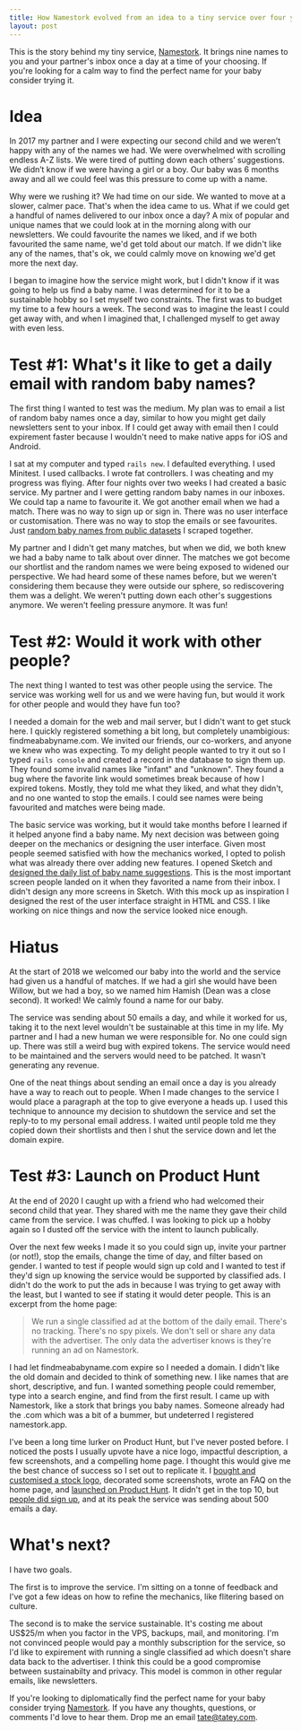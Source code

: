 ```yaml
---
title: How Namestork evolved from an idea to a tiny service over four years
layout: post
---
```


This is the story behind my tiny service, [Namestork](https://namestork.app). It brings nine names to you and your partner's inbox once a day at a time of your choosing. If you're looking for a calm way to find the perfect name for your baby consider trying it.

# Idea

In 2017 my partner and I were expecting our second child and we weren’t happy with any of the names we had. We were overwhelmed with scrolling endless A-Z lists. We were tired of putting down each others’ suggestions. We didn’t know if we were having a girl or a boy. Our baby was 6 months away and all we could feel was this pressure to come up with a name.

Why were we rushing it? We had time on our side. We wanted to move at a slower, calmer pace. That's when the idea came to us. What if we could get a handful of names delivered to our inbox once a day? A mix of popular and unique names that we could look at in the morning along with our newsletters. We could favourite the names we liked, and if we both favourited the same name, we'd get told about our match. If we didn't like any of the names, that's ok, we could calmly move on knowing we'd get more the next day.

I began to imagine how the service might work, but I didn't know if it was going to help us find a baby name. I was determined for it to be a sustainable hobby so I set myself two constraints. The first was to budget my time to a few hours a week. The second was to imagine the least I could get away with, and when I imagined that, I challenged myself to get away with even less.

# Test #1: What's it like to get a daily email with random baby names?

The first thing I wanted to test was the medium. My plan was to email a list of random baby names once a day, similar to how you might get daily newsletters sent to your inbox. If I could get away with email then I could expirement faster because I wouldn't need to make native apps for iOS and Android.

I sat at my computer and typed `rails new`. I defaulted everything. I used Minitest. I used callbacks. I wrote fat controllers. I was cheating and my progress was flying. After four nights over two weeks I had created a basic service. My partner and I were getting random baby names in our inboxes. We could tap a name to favourite it. We got another email when we had a match. There was no way to sign up or sign in. There was no user interface or customisation. There was no way to stop the emails or see favourites. Just [random baby names from public datasets](https://github.com/tatey/list_of_baby_names) I scraped together. 

My partner and I didn't get many matches, but when we did, we both knew we had a baby name to talk about over dinner. The matches we got become our shortlist and the random names we were being exposed to widened our perspective. We had heard some of these names before, but we weren't considering them because they were outside our sphere, so rediscovering them was a delight. We weren't putting down each other's suggestions anymore. We weren't feeling pressure anymore. It was fun!

# Test #2: Would it work with other people?

The next thing I wanted to test was other people using the service. The service was working well for us and we were having fun, but would it work for other people and would they have fun too?

I needed a domain for the web and mail server, but I didn't want to get stuck here. I quickly registered something a bit long, but completely unambigious: findmeababyname.com. We invited our friends, our co-workers, and anyone we knew who was expecting. To my delight people wanted to try it out so I typed `rails console` and created a record in the database to sign them up. They found some invalid names like "infant" and "unknown". They found a bug where the favorite link would sometimes break because of how I expired tokens. Mostly, they told me what they liked, and what they didn't, and no one wanted to stop the emails. I could see names were being favourited and matches were being made.

The basic service was working, but it would take months before I learned if it helped anyone find a baby name. My next decision was between going deeper on the mechanics or designing the user interface. Given most people seemed satisfied with how the mechanics worked, I opted to polish what was already there over adding new features. I opened Sketch and [designed the daily list of baby name suggestions](https://dribbble.com/shots/4017603-List-of-baby-name-suggestions-by-Namestork). This is the most important screen people landed on it when they favorited a name from their inbox. I didn't design any more screens in Sketch. With this mock up as inspiration I designed the rest of the user interface straight in HTML and CSS. I like working on nice things and now the service looked nice enough.

# Hiatus

At the start of 2018 we welcomed our baby into the world and the service had given us a handful of matches. If we had a girl she would have been Willow, but we had a boy, so we named him Hamish (Dean was a close second). It worked! We calmly found a name for our baby.

The service was sending about 50 emails a day, and while it worked for us, taking it to the next level wouldn't be sustainable at this time in my life. My partner and I had a new human we were responsible for. No one could sign up. There was still a weird bug with expired tokens. The service would need to be maintained and the servers would need to be patched. It wasn't generating any revenue.

One of the neat things about sending an email once a day is you already have a way to reach out to people. When I made changes to the service I would place a paragraph at the top to give everyone a heads up. I used this technique to announce my decision to shutdown the service and set the reply-to to my personal email address. I waited until people told me they copied down their shortlists and then I shut the service down and let the domain expire.

# Test #3: Launch on Product Hunt

At the end of 2020 I caught up with a friend who had welcomed their second child that year. They shared with me the name they gave their child came from the service. I was chuffed. I was looking to pick up a hobby again so I dusted off the service with the intent to launch publically.

Over the next few weeks I made it so you could sign up, invite your partner (or not!), stop the emails, change the time of day, and filter based on gender. I wanted to test if people would sign up cold and I wanted to test if they'd sign up knowing the service would be supported by classified ads. I didn't do the work to put the ads in because I was trying to get away with the least, but I wanted to see if stating it would deter people. This is an excerpt from the home page:

> We run a single classified ad at the bottom of the daily email. There's no tracking. There's no spy pixels. We don't sell or share any data with the advertiser. The only data the advertiser knows is they're running an ad on Namestork.

I had let findmeababyname.com expire so I needed a domain. I didn't like the old domain and decided to think of something new. I like names that are short, descriptive, and fun. I wanted something people could remember, type into a search engine, and find from the first result. I came up with Namestork, like a stork that brings you baby names. Someone already had the .com which was a bit of a bummer, but undeterred I registered namestork.app. 

I've been a long time lurker on Product Hunt, but I've never posted before. I noticed the posts I usually upvote have a nice logo, impactful description, a few screenshots, and a compelling home page. I thought this would give me the best chance of success so I set out to replicate it. I [bought and customised a stock logo](https://mastodon.social/@tatey/106513613651379845), decorated some screenshots, wrote an FAQ on the home page, and [launched on Product Hunt](https://www.producthunt.com/posts/namestork). It didn't get in the top 10, but [people did sign up](https://mastodon.social/@tatey/106539251805874111), and at its peak the service was sending about 500 emails a day.

# What's next?

I have two goals.

The first is to improve the service. I'm sitting on a tonne of feedback and I've got a few ideas on how to refine the mechanics, like flitering based on culture. 

The second is to make the service sustainable. It's costing me about US$25/m when you factor in the VPS, backups, mail, and monitoring. I'm not convinced people would pay a monthly subscription for the service, so I'd like to expirement with running a single classified ad which doesn't share data back to the advertiser. I think this could be a good compromise between sustainabilty and privacy. This model is common in other regular emails, like newsletters.

If you're looking to diplomatically find the perfect name for your baby consider trying [Namestork](https://namestork.app). If you have any thoughts, questions, or comments I'd love to hear them. Drop me an email [tate@tatey.com](mailto:tate@tatey.com?subject=Namestork).

